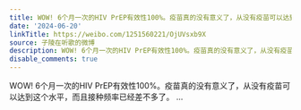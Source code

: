 ```yaml
---
title: WOW! 6个月一次的HIV PrEP有效性100%。疫苗真的没有意义了，从没有疫苗可以达到这个水平，而且接种频率已经差不多了。
date: '2024-06-20'
linkTitle: https://weibo.com/1251560221/OjUVsxb9X
source: 子陵在听歌的微博
description: WOW! 6个月一次的HIV PrEP有效性100%。疫苗真的没有意义了，从没有疫苗可以达到这个水平，而且接种频率已经差不多了。  ...
disable_comments: true
---
```

WOW! 6个月一次的HIV PrEP有效性100%。疫苗真的没有意义了，从没有疫苗可以达到这个水平，而且接种频率已经差不多了。  ...